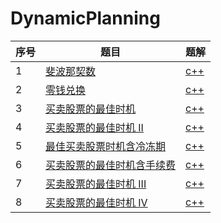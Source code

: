 # DynamicPlanning

| 序号 | 题目                                                         | 题解                           |
| ---- | ------------------------------------------------------------ | ------------------------------ |
| 1    | [斐波那契数](https://leetcode-cn.com/problems/fibonacci-number/) | [c++](source/leetcode509.cpp)  |
| 2    | [零钱兑换](https://leetcode-cn.com/problems/coin-change/)    | [c++](\source\leetcode322.cpp) |
| 3    | [买卖股票的最佳时机](https://leetcode-cn.com/problems/best-time-to-buy-and-sell-stock/) | [c++](source/leetcode121.cpp)  |
| 4    | [买卖股票的最佳时机 II](https://leetcode-cn.com/problems/best-time-to-buy-and-sell-stock-ii/) | [c++](source/leetcode122.cpp)  |
| 5    | [最佳买卖股票时机含冷冻期](https://leetcode-cn.com/problems/best-time-to-buy-and-sell-stock-with-cooldown/) | [c++](source/leetcode309.cpp)  |
| 6    | [买卖股票的最佳时机含手续费](https://leetcode-cn.com/problems/best-time-to-buy-and-sell-stock-with-transaction-fee/) | [c++](source/leetcode714.cpp)  |
| 7    | [买卖股票的最佳时机 III](https://leetcode-cn.com/problems/best-time-to-buy-and-sell-stock-iii/) | [c++](source/leetcode123.cpp)  |
| 8    | [买卖股票的最佳时机 IV](https://leetcode-cn.com/problems/best-time-to-buy-and-sell-stock-iv/) | [c++](source/leetcode188.cpp)  |

